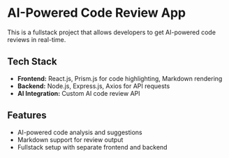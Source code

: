# AI-Powered Code Review App

This is a fullstack project that allows developers to get AI-powered code reviews in real-time.  

## Tech Stack

- **Frontend:** React.js, Prism.js for code highlighting, Markdown rendering  
- **Backend:** Node.js, Express.js, Axios for API requests  
- **AI Integration:** Custom AI code review API  

## Features

- AI-powered code analysis and suggestions  
- Markdown support for review output  
- Fullstack setup with separate frontend and backend  
